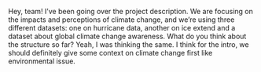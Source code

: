 Hey, team! I’ve been going over the project description. We are focusing on the impacts and perceptions of climate change, and we’re using three different datasets: one on hurricane data, another on ice extend and a dataset about global climate change awareness. What do you think about the structure so far?
Yeah, I was thinking the same. I think for the intro, we should definitely give some context on climate change first like environmental issue.
